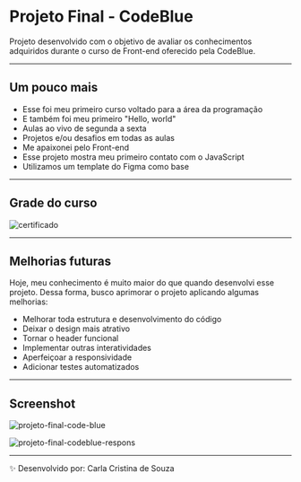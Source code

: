# Projeto Final - CodeBlue

Projeto desenvolvido com o objetivo de avaliar os conhecimentos adquiridos durante o curso de Front-end oferecido pela CodeBlue. 

---

## Um pouco mais

- Esse foi meu primeiro curso voltado para a área da programação
- E também foi meu primeiro "Hello, world"
- Aulas ao vivo de segunda a sexta
- Projetos e/ou desafios em todas as aulas
- Me apaixonei pelo Front-end
- Esse projeto mostra meu primeiro contato com o JavaScript
- Utilizamos um template do Figma como base

---

## Grade do curso

![certificado](https://github.com/user-attachments/assets/1a72e45e-4c19-408b-8dab-29f96cbe2f23)

---

## Melhorias futuras

Hoje, meu conhecimento é muito maior do que quando desenvolvi esse projeto. Dessa forma, busco aprimorar o projeto aplicando algumas melhorias:

- Melhorar toda estrutura e desenvolvimento do código
- Deixar o design mais atrativo
- Tornar o header funcional
- Implementar outras interatividades
- Aperfeiçoar a responsividade
- Adicionar testes automatizados

---

## Screenshot

![projeto-final-code-blue](https://github.com/user-attachments/assets/58f795f4-6de9-4b2f-86f0-b4b06b244b59)

![projeto-final-codeblue-respons](https://github.com/user-attachments/assets/223641b4-87fd-4d8b-96ae-4d13be7c1660)




---


✨ Desenvolvido por: Carla Cristina de Souza
